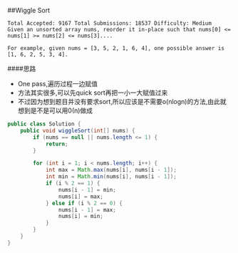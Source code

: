 ##Wiggle Sort

	Total Accepted: 9167 Total Submissions: 18537 Difficulty: Medium
	Given an unsorted array nums, reorder it in-place such that nums[0] <= nums[1] >= nums[2] <= nums[3]....

	For example, given nums = [3, 5, 2, 1, 6, 4], one possible answer is [1, 6, 2, 5, 3, 4].

####思路
- One pass,遍历过程一边赋值
- 方法其实很多,可以先quick sort再把一小一大赋值过来
- 不过因为想到题目并没有要求sort,所以应该是不需要o(nlogn)的方法,由此就想到是不是可以用0(n)做成

```java
public class Solution {
    public void wiggleSort(int[] nums) {
        if (nums == null || nums.length <= 1) {
            return;
        }

        for (int i = 1; i < nums.length; i++) {
            int max = Math.max(nums[i], nums[i - 1]);
            int min = Math.min(nums[i], nums[i - 1]);
            if (i % 2 == 1) {
                nums[i - 1] = min;
                nums[i] = max;
            } else if (i % 2 == 0) {
                nums[i - 1] = max;
                nums[i] = min;
            }
        }
    }
}
```

